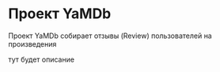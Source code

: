 # Проект YaMDb
Проект YaMDb собирает отзывы (Review) пользователей на произведения

тут будет описание
